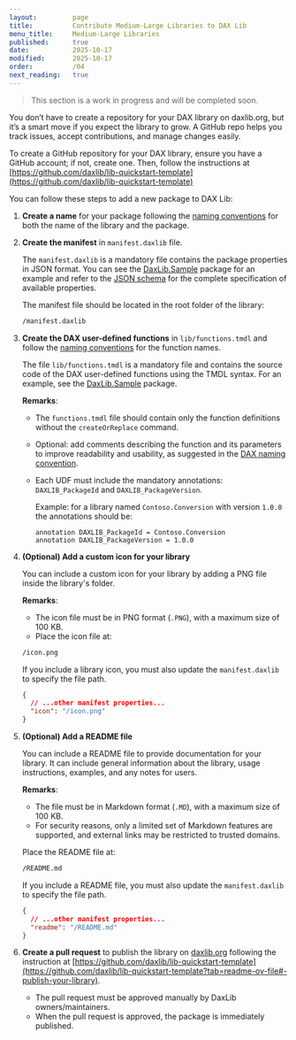 ```yaml
---
layout:         page
title:          Contribute Medium-Large Libraries to DAX Lib
menu_title:     Medium-Large Libraries
published:      true
date:           2025-10-17
modified:       2025-10-17
order:          /04
next_reading:   true
---
```


> This section is a work in progress and will be completed soon.

You don’t have to create a repository for your DAX library on daxlib.org, but it’s a smart move if you expect the library to grow. A GitHub repo helps you track issues, accept contributions, and manage changes easily.

To create a GitHub repository for your DAX library, ensure you have a GitHub account; if not, create one. Then, follow the instructions at [https://github.com/daxlib/lib-quickstart-template](https://github.com/daxlib/lib-quickstart-template)

You can follow these steps to add a new package to DAX Lib:

1. **Create a name** for your package following the [naming conventions](naming-conventions.md) for both the name of the library and the package.

2. **Create the manifest** in `manifest.daxlib` file.
    
    The `manifest.daxlib` is a mandatory file contains the package properties in JSON format. You can see the [DaxLib.Sample](https://daxlib.org/package/DaxLib.Sample/#code) package for an example and refer to the [JSON schema](https://github.com/daxlib/daxlib/blob/main/schemas/manifest/1.0.0/manifest.1.0.0.schema.json) for the complete specification of available properties.

    The manifest file should be located in the root folder of the library:

    ```bash
    /manifest.daxlib
    ```

3. **Create the DAX user-defined functions** in `lib/functions.tmdl` and follow the [naming conventions](naming-conventions.md) for the function names.

    The file `lib/functions.tmdl` is a mandatory file and contains the source code of the DAX user-defined functions using the TMDL syntax. For an example, see the [DaxLib.Sample](https://daxlib.org/package/DaxLib.Sample/#code) package.
    
    **Remarks**:
    - The `functions.tmdl` file should contain only the function definitions without the `createOrReplace` command.
    - Optional: add comments describing the function and its parameters to improve readability and usability, as suggested in the [DAX naming convention](https://docs.sqlbi.com/dax-style/dax-naming-conventions#comments).
    - Each UDF must include the mandatory annotations: `DAXLIB_PackageId` and `DAXLIB_PackageVersion`.

        Example: for a library named `Contoso.Conversion` with version `1.0.0` the annotations should be:
        
        ``` text
        annotation DAXLIB_PackageId = Contoso.Conversion
        annotation DAXLIB_PackageVersion = 1.0.0
        ```

4. **(Optional) Add a custom icon for your library**

    You can include a custom icon for your library by adding a PNG file inside the library's folder. 
    
    **Remarks**:
    - The icon file must be in PNG format (`.PNG`), with a maximum size of 100 KB.
    - Place the icon file at:

    ```bash
    /icon.png
    ```

    If you include a library icon, you must also update the `manifest.daxlib` to specify the file path.

    ```json
    {
      // ...other manifest properties...
      "icon": "/icon.png"
    }
    ```

5. **(Optional) Add a README file**

    You can include a README file to provide documentation for your library. It can include general information about the library, usage instructions, examples, and any notes for users.
    
    **Remarks**:
    - The file must be in Markdown format (`.MD`), with a maximum size of 100 KB.
    - For security reasons, only a limited set of Markdown features are supported, and external links may be restricted to trusted domains.

    Place the README file at:

    ```bash
    /README.md
    ```

    If you include a README file, you must also update the `manifest.daxlib` to specify the file path.

    ```json
    {
      // ...other manifest properties...
      "readme": "/README.md"
    }
    ```

6. **Create a pull request** to publish the library on [daxlib.org](https://daxlib.org/) following the instruction at [https://github.com/daxlib/lib-quickstart-template](https://github.com/daxlib/lib-quickstart-template?tab=readme-ov-file#-publish-your-library).
    - The pull request must be approved manually by DaxLib owners/maintainers.
    - When the pull request is approved, the package is immediately published.
